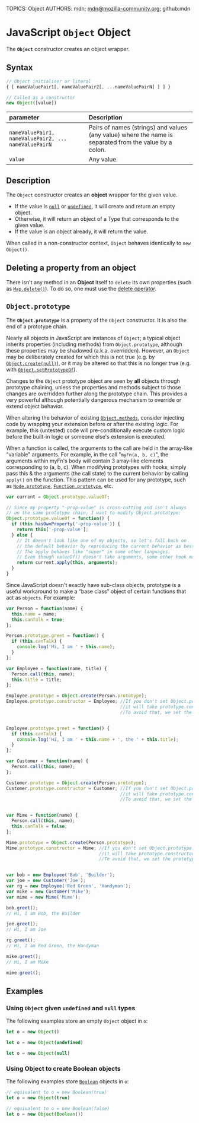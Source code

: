 TOPICS: Object
AUTHORS: mdn; mdn@mozilla-community.org; github:mdn

# JavaScript `Object` Object

The **`Object`** constructor creates an object wrapper.

## Syntax

```javascript
// Object initialiser or literal
{ [ nameValuePair1[, nameValuePair2[, ...nameValuePairN] ] ] }

// Called as a constructor
new Object([value])
```

| parameter | Description |
| :-- | :-- |
| `nameValuePair1, nameValuePair2, ... nameValuePairN` | Pairs of names (strings) and values (any value) where the name is separated from the value by a colon. |
| `value` | Any value. |

## Description

The `Object` constructor creates an **object** wrapper for the given value.

- If the value is [`null`](/en/webfrontend/null) or [`undefined`](/en/webfrontend/undefined),
it will create and return an empty object.
- Otherwise, it will return an object of a Type that corresponds to the given value.
- If the value is an object already, it will return the value.

When called in a non-constructor context, `Object` behaves identically to `new Object()`.

## Deleting a property from an object

There isn't any method in an **Object** itself to `delete` its own properties (such as [`Map.delete()`](/en/webfrontend/Map.delete)).
To do so, one must use the [delete operator](/en/webfrontend/delete_operator).

## `Object.prototype`

The **`Object.prototype`** is a property of the `Object`
constructor. It is also the end of a prototype chain.

Nearly all objects in JavaScript are instances of `Object`; a typical object inherits properties
(including methods) from `Object.prototype`, although these properties may be
shadowed (a.k.a. overridden). However, an `Object` may be deliberately created for which this
is not true (e.g. by [`Object.create(null)`](/en/webfrontend/Object.create)), or it may be altered
so that this is no longer true (e.g. with [`Object.setPrototypeOf`](/en/webfrontend/Object.setPrototypeOf)).

Changes to the `Object` prototype object are seen by **all** objects through prototype chaining,
unless the properties and methods subject to those changes are overridden further along the
prototype chain. This provides a very powerful although potentially dangerous mechanism to
override or extend object behavior.

When altering the behavior of existing [`Object.methods`](/en/webfrontend/Object.methods),
consider injecting code by wrapping your extension before or after the existing logic. For example,
this (untested) code will pre-conditionally execute custom logic before the built-in logic or
someone else's extension is executed.

When a function is called, the arguments to the call are held in the array-like "variable"
arguments. For example, in the call "`myFn(a, b, c)`", the arguments within myFn's body will contain
3 array-like elements corresponding to (a, b, c). When modifying prototypes with hooks, simply pass
this & the arguments (the call state) to the current behavior by calling `apply()` on the function.
This pattern can be used for any prototype, such as [`Node.prototype`](/en/webfrontend/Node.prototype),
[`Function.prototype`](/en/webfrontend/Function.prototype), etc.

```javascript
var current = Object.prototype.valueOf;

// Since my property "-prop-value" is cross-cutting and isn't always
// on the same prototype chain, I want to modify Object.prototype:
Object.prototype.valueOf = function() {
  if (this.hasOwnProperty('-prop-value')) {
    return this['-prop-value'];
  } else {
    // It doesn't look like one of my objects, so let's fall back on
    // the default behavior by reproducing the current behavior as best we can.
    // The apply behaves like "super" in some other languages.
    // Even though valueOf() doesn't take arguments, some other hook may.
    return current.apply(this, arguments);
  }
}
```

Since JavaScript doesn't exactly have sub-class objects, prototype is a useful workaround to make
a “base class” object of certain functions that act as `objects`. For example:

```javascript
var Person = function(name) {
  this.name = name;
  this.canTalk = true;
};

Person.prototype.greet = function() {
  if (this.canTalk) {
    console.log('Hi, I am ' + this.name);
  }
};

var Employee = function(name, title) {
  Person.call(this, name);
  this.title = title;
};

Employee.prototype = Object.create(Person.prototype);
Employee.prototype.constructor = Employee; //If you don't set Object.prototype.constructor to Employee,
                                           //it will take prototype.constructor of Person (parent).
                                           //To avoid that, we set the prototype.constructor to Employee (child).


Employee.prototype.greet = function() {
  if (this.canTalk) {
    console.log('Hi, I am ' + this.name + ', the ' + this.title);
  }
};

var Customer = function(name) {
  Person.call(this, name);
};

Customer.prototype = Object.create(Person.prototype);
Customer.prototype.constructor = Customer; //If you don't set Object.prototype.constructor to Customer,
                                           //it will take prototype.constructor of Person (parent).
                                           //To avoid that, we set the prototype.constructor to Customer (child).


var Mime = function(name) {
  Person.call(this, name);
  this.canTalk = false;
};

Mime.prototype = Object.create(Person.prototype);
Mime.prototype.constructor = Mime; //If you don't set Object.prototype.constructor to Mime,
                                   //it will take prototype.constructor of Person (parent).
                                   //To avoid that, we set the prototype.constructor to Mime (child).


var bob = new Employee('Bob', 'Builder');
var joe = new Customer('Joe');
var rg = new Employee('Red Green', 'Handyman');
var mike = new Customer('Mike');
var mime = new Mime('Mime');

bob.greet();
// Hi, I am Bob, the Builder

joe.greet();
// Hi, I am Joe

rg.greet();
// Hi, I am Red Green, the Handyman

mike.greet();
// Hi, I am Mike

mime.greet();
```

## Examples

### Using `Object` given `undefined` and `null` types

The following examples store an empty `Object` object in `o`:

```javascript
let o = new Object()
```

```javascript
let o = new Object(undefined)
```

```javascript
let o = new Object(null)
```

### Using Object to create Boolean objects

The following examples store [`Boolean`](/en/webfrontend/Boolean) objects in `o`:

```javascript
// equivalent to o = new Boolean(true)
let o = new Object(true)
```

```javascript
// equivalent to o = new Boolean(false)
let o = new Object(Boolean())
```
